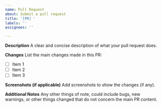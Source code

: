 ```yaml
---
name: Pull Request
about: Submit a pull request
title: '[PR] '
labels: ''
assignees: ''

---
```


**Description**
A clear and concise description of what your pull request does.

**Changes**
List the main changes made in this PR:
- [ ] Item 1
- [ ] Item 2
- [ ] Item 3

**Screenshots (if applicable)**
Add screenshots to show the changes (if any).

**Additional Notes**
Any other things of note, could include bugs, new warnings, or other things changed that do not concern the main PR content.